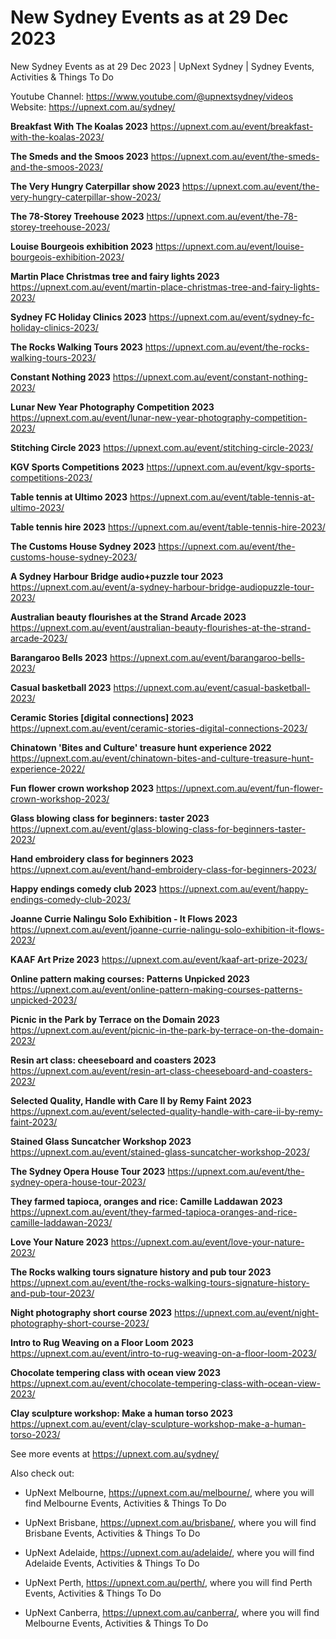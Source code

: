 # New Sydney Events as at 29 Dec 2023
New Sydney Events as at 29 Dec 2023 | UpNext Sydney | Sydney Events, Activities &amp; Things To Do

Youtube Channel: https://www.youtube.com/@upnextsydney/videos 
Website: https://upnext.com.au/sydney/


**Breakfast With The Koalas 2023**
 https://upnext.com.au/event/breakfast-with-the-koalas-2023/

**The Smeds and the Smoos 2023**
 https://upnext.com.au/event/the-smeds-and-the-smoos-2023/

**The Very Hungry Caterpillar show 2023**
 https://upnext.com.au/event/the-very-hungry-caterpillar-show-2023/

**The 78-Storey Treehouse 2023**
 https://upnext.com.au/event/the-78-storey-treehouse-2023/

**Louise Bourgeois exhibition 2023**
 https://upnext.com.au/event/louise-bourgeois-exhibition-2023/

**Martin Place Christmas tree and fairy lights 2023**
 https://upnext.com.au/event/martin-place-christmas-tree-and-fairy-lights-2023/

**Sydney FC Holiday Clinics 2023**
 https://upnext.com.au/event/sydney-fc-holiday-clinics-2023/

**The Rocks Walking Tours 2023**
 https://upnext.com.au/event/the-rocks-walking-tours-2023/

**Constant Nothing 2023**
 https://upnext.com.au/event/constant-nothing-2023/

**Lunar New Year Photography Competition 2023**
 https://upnext.com.au/event/lunar-new-year-photography-competition-2023/

**Stitching Circle 2023**
 https://upnext.com.au/event/stitching-circle-2023/

**KGV Sports Competitions 2023**
 https://upnext.com.au/event/kgv-sports-competitions-2023/

**Table tennis at Ultimo 2023**
 https://upnext.com.au/event/table-tennis-at-ultimo-2023/

**Table tennis hire 2023**
 https://upnext.com.au/event/table-tennis-hire-2023/

**The Customs House Sydney 2023**
 https://upnext.com.au/event/the-customs-house-sydney-2023/

**A Sydney Harbour Bridge audio+puzzle tour 2023**
 https://upnext.com.au/event/a-sydney-harbour-bridge-audiopuzzle-tour-2023/

**Australian beauty flourishes at the Strand Arcade 2023**
 https://upnext.com.au/event/australian-beauty-flourishes-at-the-strand-arcade-2023/

**Barangaroo Bells 2023**
 https://upnext.com.au/event/barangaroo-bells-2023/

**Casual basketball 2023**
 https://upnext.com.au/event/casual-basketball-2023/

**Ceramic Stories [digital connections] 2023**
 https://upnext.com.au/event/ceramic-stories-digital-connections-2023/

**Chinatown 'Bites and Culture' treasure hunt experience 2022**
 https://upnext.com.au/event/chinatown-bites-and-culture-treasure-hunt-experience-2022/

**Fun flower crown workshop 2023**
 https://upnext.com.au/event/fun-flower-crown-workshop-2023/

**Glass blowing class for beginners: taster 2023**
 https://upnext.com.au/event/glass-blowing-class-for-beginners-taster-2023/

**Hand embroidery class for beginners 2023**
 https://upnext.com.au/event/hand-embroidery-class-for-beginners-2023/

**Happy endings comedy club 2023**
 https://upnext.com.au/event/happy-endings-comedy-club-2023/

**Joanne Currie Nalingu Solo Exhibition - It Flows 2023**
 https://upnext.com.au/event/joanne-currie-nalingu-solo-exhibition-it-flows-2023/

**KAAF Art Prize 2023**
 https://upnext.com.au/event/kaaf-art-prize-2023/

**Online pattern making courses: Patterns Unpicked 2023**
 https://upnext.com.au/event/online-pattern-making-courses-patterns-unpicked-2023/

**Picnic in the Park by Terrace on the Domain 2023**
 https://upnext.com.au/event/picnic-in-the-park-by-terrace-on-the-domain-2023/

**Resin art class: cheeseboard and coasters 2023**
 https://upnext.com.au/event/resin-art-class-cheeseboard-and-coasters-2023/

**Selected Quality, Handle with Care II by Remy Faint 2023**
 https://upnext.com.au/event/selected-quality-handle-with-care-ii-by-remy-faint-2023/

**Stained Glass Suncatcher Workshop 2023**
 https://upnext.com.au/event/stained-glass-suncatcher-workshop-2023/

**The Sydney Opera House Tour 2023**
 https://upnext.com.au/event/the-sydney-opera-house-tour-2023/

**They farmed tapioca, oranges and rice: Camille Laddawan 2023**
 https://upnext.com.au/event/they-farmed-tapioca-oranges-and-rice-camille-laddawan-2023/

**Love Your Nature 2023**
 https://upnext.com.au/event/love-your-nature-2023/

**The Rocks walking tours signature history and pub tour 2023**
 https://upnext.com.au/event/the-rocks-walking-tours-signature-history-and-pub-tour-2023/

**Night photography short course 2023**
 https://upnext.com.au/event/night-photography-short-course-2023/

**Intro to Rug Weaving on a Floor Loom 2023**
 https://upnext.com.au/event/intro-to-rug-weaving-on-a-floor-loom-2023/

**Chocolate tempering class with ocean view 2023**
 https://upnext.com.au/event/chocolate-tempering-class-with-ocean-view-2023/

**Clay sculpture workshop: Make a human torso 2023**
 https://upnext.com.au/event/clay-sculpture-workshop-make-a-human-torso-2023/



See more events at https://upnext.com.au/sydney/


Also check out:

* UpNext Melbourne, https://upnext.com.au/melbourne/, where you will find Melbourne Events, Activities & Things To Do

* UpNext Brisbane, https://upnext.com.au/brisbane/, where you will find Brisbane Events, Activities & Things To Do

* UpNext Adelaide, https://upnext.com.au/adelaide/, where you will find Adelaide Events, Activities & Things To Do

* UpNext Perth, https://upnext.com.au/perth/, where you will find Perth Events, Activities & Things To Do

* UpNext Canberra, https://upnext.com.au/canberra/, where you will find Melbourne Events, Activities & Things To Do